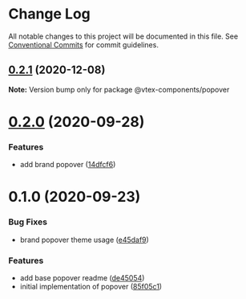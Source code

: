 # Change Log

All notable changes to this project will be documented in this file.
See [Conventional Commits](https://conventionalcommits.org) for commit guidelines.

## [0.2.1](https://github.com/vtex/onda/compare/@vtex-components/popover@0.2.0...@vtex-components/popover@0.2.1) (2020-12-08)

**Note:** Version bump only for package @vtex-components/popover





# [0.2.0](https://github.com/vtex/onda/compare/@vtex-components/popover@0.1.0...@vtex-components/popover@0.2.0) (2020-09-28)


### Features

* add brand popover ([14dfcf6](https://github.com/vtex/onda/commit/14dfcf6e8b993b000f0cc43ab3c06afc1e280dc1))





# 0.1.0 (2020-09-23)


### Bug Fixes

* brand popover theme usage ([e45daf9](https://github.com/vtex/onda/commit/e45daf95b427cc01e0b44a5febc3d29a77c15a5b))


### Features

* add base popover readme ([de45054](https://github.com/vtex/onda/commit/de4505430bf466ac5d846815ed560fcdbd8bc755))
* initial implementation of popover ([85f05c1](https://github.com/vtex/onda/commit/85f05c1d9a90fde7f28f5582f7cca3891a02c700))
